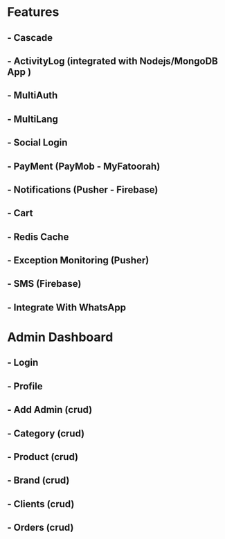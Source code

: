 #  Features
## - Cascade
## - ActivityLog (integrated with Nodejs/MongoDB App )
## - MultiAuth
## - MultiLang
## - Social Login
## - PayMent (PayMob - MyFatoorah)
## - Notifications (Pusher - Firebase)
## - Cart
## - Redis Cache
## - Exception Monitoring (Pusher)
## - SMS (Firebase)
## - Integrate With WhatsApp


# Admin Dashboard
## - Login
## - Profile
## - Add Admin (crud)
## - Category (crud)
## - Product (crud)
## - Brand (crud)
## - Clients (crud)
## - Orders (crud)